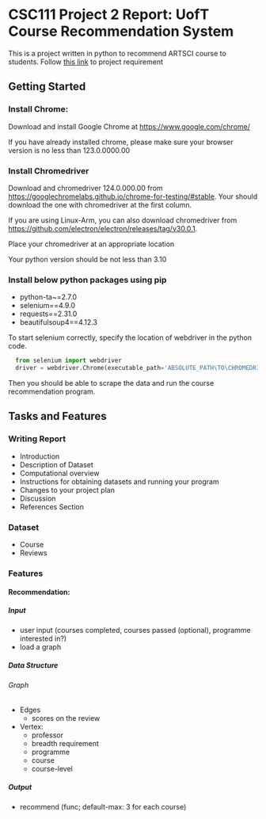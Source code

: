 # CSC111 Project 2 Report: UofT Course Recommendation System

This is a project written in python to recommend ARTSCI course to students.
Follow [this link](https://www.teach.cs.toronto.edu/~csc111h/winter/assignments/project2/phase2/) to project requirement

## Getting Started

### Install Chrome:
Download and install Google Chrome at https://www.google.com/chrome/

If you have already installed chrome, please make sure your browser version is no less than 123.0.0000.00

### Install Chromedriver
Download and chromedriver 124.0.000.00 from https://googlechromelabs.github.io/chrome-for-testing/#stable. Your should download the one with chromedriver at the first column.

If you are using Linux-Arm, you can also download chromedriver from https://github.com/electron/electron/releases/tag/v30.0.1.

Place your chromedriver at an appropriate location

Your python version should be not less than 3.10

### Install below python packages using pip
- python-ta~=2.7.0
- selenium==4.9.0
- requests==2.31.0
- beautifulsoup4==4.12.3

To start selenium correctly, specify the location of webdriver in the python code.
```Python
  from selenium import webdriver
  driver = webdriver.Chrome(executable_path='ABSOLUTE_PATH\TO\CHROMEDRIVER')    
```

Then you should be able to scrape the data and run the course recommendation program.

## Tasks and Features

### Writing Report
- Introduction
- Description of Dataset
- Computational overview
- Instructions for obtaining datasets and running your program
- Changes to your project plan
- Discussion
- References Section
### Dataset
- Course
- Reviews
### Features
#### Recommendation:
##### Input
- user input (courses completed, courses passed (optional), programme interested in?)
- load a graph
##### Data Structure
###### Graph
- Edges
  - scores on the review
- Vertex:
  - professor
  - breadth requirement
  - programme
  - course
  - course-level
##### Output
- recommend (func; default-max: 3 for each course)
